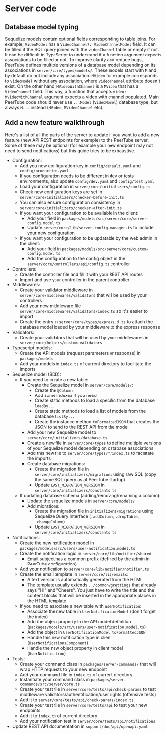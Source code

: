  # Server code

## Database model typing

Sequelize models contain optional fields corresponding to table joins.
For example, `VideoModel` has a `VideoChannel?: VideoChannelModel` field. It can be filled if the SQL query joined with the `videoChannel` table or empty if not.
It can be difficult in TypeScript to understand if a function argument expects associations to be filled or not.
To improve clarity and reduce bugs, PeerTube defines multiple versions of a database model depending on its associations in `server/core/types/models/`.
These models start with `M` and by default do not include any association. `MVideo` for example corresponds to `VideoModel` without any association, where `VideoChannel` attribute doesn't exist. On the other hand, `MVideoWithChannel` is a `MVideo` that has a `VideoChannel` field. This way, a function that accepts `video: MVideoWithChannel` argument expects a video with channel populated. Main PeerTube code should never use `...Model` (`VideoModel`) database type, but always `M...` instead (`MVideo`, `MVideoChannel` etc).

## Add a new feature walkthrough

Here's a list of all the parts of the server to update if you want to add a new feature (new API REST endpoints for example) to the PeerTube server.
Some of these may be optional (for example your new endpoint may not need to send notifications) but this guide tries to be exhaustive.

 * Configuration:
   - Add you new configuration key in `config/default.yaml` and `config/production.yaml`
   - If you configuration needs to be different in dev or tests environments, also update `config/dev.yaml` and `config/test.yaml`
   - Load your configuration in `server/core/initializers/config.ts`
   - Check new configuration keys are set in `server/core/initializers/checker-before-init.ts`
   - You can also ensure configuration consistency in `server/core/initializers/checker-after-init.ts`
   - If you want your configuration to be available in the client:
     + Add your field in `packages/models/src/server/core/server-config.model.ts`
     + Update `server/core/lib/server-config-manager.ts` to include your new configuration
   - If you want your configuration to be updatable by the web admin in the client:
     + Add your field in `packages/models/src/server/core/custom-config.model.ts`
     + Add the configuration to the config object in the `server/core/controllers/api/config.ts` controller
 * Controllers:
   - Create the controller file and fill it with your REST API routes
   - Import and use your controller in the parent controller
 * Middlewares:
   - Create your validator middleware in `server/core/middlewares/validators` that will be used by your controllers
   - Add your new middleware file `server/core/middlewares/validators/index.ts` so it's easier to import
   - Create the entry in `server/core/types/express.d.ts` to attach the database model loaded by your middleware to the express response
 * Validators:
   - Create your validators that will be used by your middlewares in `server/core/helpers/custom-validators`
 * Typescript models:
   - Create the API models (request parameters or response) in `packages/models`
   - Add your models in `index.ts` of current directory to facilitate the imports
 * Sequelize model (BDD):
   - If you need to create a new table:
     + Create the Sequelize model in `server/core/models/`:
       * Create the `@Column`
       * Add some indexes if you need
       * Create static methods to load a specific from the database `loadBy...`
       * Create static methods to load a list of models from the database `listBy...`
       * Create the instance method `toFormattedJSON` that creates the JSON to send to the REST API from the model
     + Add your new Sequelize model to `server/core/initializers/database.ts`
     + Create a new file in `server/core/types` to define multiple versions of your Sequelize model depending on database associations
     + Add this new file to `server/core/types/*/index.ts` to facilitate the imports
     + Create database migrations:
       * Create the migration file in `server/core/initializers/migrations` using raw SQL (copy the same SQL query as at PeerTube startup)
       * Update `LAST_MIGRATION_VERSION` in `server/core/initializers/constants.ts`
   - If updating database schema (adding/removing/renaming a column):
     + Update the sequelize models in `server/core/models/`
     + Add migrations:
       * Create the migration file in `initializers/migrations` using Sequelize Query Interface (`.addColumn`, `.dropTable`, `.changeColumn`)
       * Update `LAST_MIGRATION_VERSION` in `server/core/initializers/constants.ts`
 * Notifications:
   - Create the new notification model in `packages/models/src/users/user-notification.model.ts`
   - Create the notification logic in `server/core/lib/notifier/shared`:
     + Email subject has a common prefix (defined by the admin in PeerTube configuration)
   - Add your notification to `server/core/lib/notifier/notifier.ts`
   - Create the email template in `server/core/lib/emails`:
     + A text version is automatically generated from the HTML
     + The template usually extends `../common/grettings` that already says "Hi" and "Cheers". You just have to write the title and the content blocks that will be inserted in the appropriate places in the HTML template
   - If you need to associate a new table with `userNotification`:
     + Associate the new table in `UserNotificationModel` (don't forget the index)
     + Add the object property in the API model definition (`packages/models/src/users/user-notification.model.ts`)
     + Add the object in `UserNotificationModel.toFormattedJSON`
     + Handle this new notification type in client (`UserNotificationsComponent`)
     + Handle the new object property in client model (`UserNotification`)
 * Tests:
   - Create your command class in `packages/server-commands/` that will wrap HTTP requests to your new endpoint
   - Add your command file in `index.ts` of current directory
   - Instantiate your command class in `packages/server-commands/src/server/core.ts`
   - Create your test file in `server/core/tests/api/check-params` to test middleware validators/authentification/user rights (offensive tests)
   - Add it to `server/core/tests/api/check-params/index.ts`
   - Create your test file in `server/core/tests/api` to test your new endpoints
   - Add it to `index.ts` of current directory
   - Add your notification test in `server/core/tests/api/notifications`
 * Update REST API documentation in `support/doc/api/openapi.yaml`
